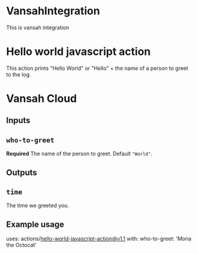 # VansahIntegration
This is vansah integration
# Hello world javascript action

This action prints "Hello World" or "Hello" + the name of a person to greet to the log.

# Vansah Cloud 

## Inputs

## `who-to-greet`

**Required** The name of the person to greet. Default `"World"`.

## Outputs

## `time`

The time we greeted you.

## Example usage

uses: actions/hello-world-javascript-action@v1.1
with:
  who-to-greet: 'Mona the Octocat'
